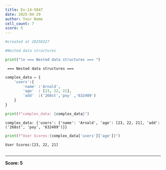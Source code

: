 ```yaml
---
title: Ex-14-5847
date: 2025-04-29
author: Your Name
cell_count: 7
score: 5
---
```


```python
#created at 20250327
```


```python
#Nested data structures
```


```python
print("\n === Nested data structures === ")
```

    
     === Nested data structures === 



```python
complex_data = {
    'users':{
        'name' :'Arnald',
        'age'  : [23, 22, 21],
        'add'  :('268st','poy' ,'632409')
    }
}
```


```python
print(f"complex_data: {complex_data}")
```

    complex_data: {'users': {'name': 'Arnald', 'age': [23, 22, 21], 'add': ('268st', 'poy', '632409')}}



```python
print(f"User Scores:{complex_data['users']['age']}")
```

    User Scores:[23, 22, 21]



```python

```


---
**Score: 5**